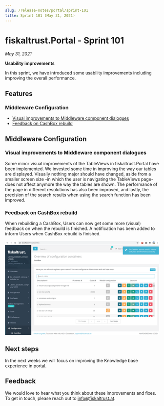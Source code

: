 ```yaml
---
slug: /release-notes/portal/sprint-101
title: Sprint 101 (May 31, 2021)
---
```


# fiskaltrust.Portal - Sprint 101
_May 31, 2021_

**Usability improvements**

In this sprint, we have introduced some usability improvements including improving the overall performance.

## Features

### Middleware Configuration
- [Visual improvements to Middleware component dialogues](#visual-improvements-to-middleware-component-dialogues)
- [Feedback on CashBox rebuild](#feedback-on-cashbox-rebuild)

## Middleware Configuration

### Visual improvements to Middleware component dialogues

Some minor visual improvements of the TableViews in fiskaltrust.Portal have been implemented. We invested some time in improving the way our tables are displayed. Visually nothing major should have changed, aside from a smaller screen size -in which the user is navigating the TableViews page- does not affect anymore the way the tables are shown. The performance of the page in different resolutions has also been improved, and lastly, the precision of the search results when using the search function has been improved.

### Feedback on CashBox rebuild

When rebuilding a CashBox, Users can now get some more (visual) feedback on when the rebuild is finished.
A notification has been added to inform Users when CashBox rebuild is finished. 

![toast-notification](images/sprint-101/toast-notification.png)

## Next steps
In the next weeks we will focus on improving the Knowledge base experience in portal.

## Feedback
We would love to hear what you think about these improvements and fixes. To get in touch, please reach out to [info@fiskaltrust.at](mailto:info@fiskaltrust.at).


